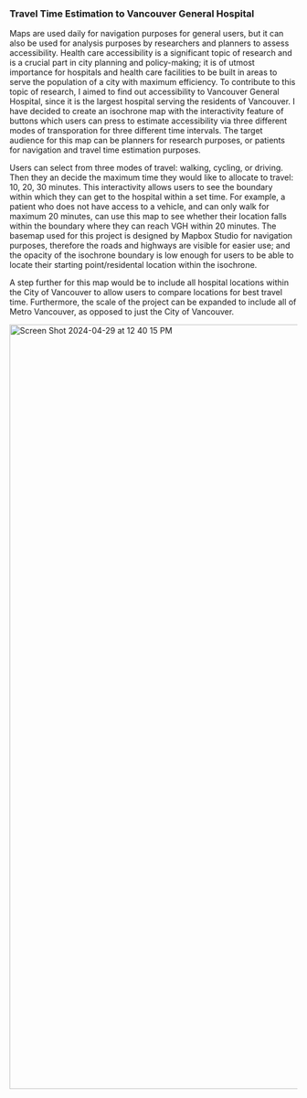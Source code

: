 <h3>Travel Time Estimation to Vancouver General Hospital</h3>

Maps are used daily for navigation purposes for general users, but it can also be used for analysis purposes by researchers and planners to assess accessibility. Health care accessibility is a significant topic of research and is a crucial part in city planning and policy-making; it is of utmost importance for hospitals and health care facilities to be built in areas to serve the population of a city with maximum efficiency. To contribute to this topic of research, I aimed to find out accessibility to Vancouver General Hospital, since it is the largest hospital serving the residents of Vancouver. I have decided to create an isochrone map with the interactivity feature of buttons which users can press to estimate accessibility via three different modes of transporation for three different time intervals. The target audience for this map can be planners for research purposes, or patients for navigation and travel time estimation purposes. 

Users can select from three modes of travel: walking, cycling, or driving. Then they an decide the maximum time they would like to allocate to travel: 10, 20, 30 minutes. This interactivity allows users to see the boundary within which they can get to the hospital within a set time. For example, a patient who does not have access to a vehicle, and can only walk for maximum 20 minutes, can use this map to see whether their location falls within the boundary where they can reach VGH within 20 minutes. The basemap used for this project is designed by Mapbox Studio for navigation purposes, therefore the roads and highways are visible for easier use; and the opacity of the isochrone boundary is low enough for users to be able to locate their starting point/residental location within the isochrone. 

A step further for this map would be to include all hospital locations within the City of Vancouver to allow users to compare locations for best travel time. Furthermore, the scale of the project can be expanded to include all of Metro Vancouver, as opposed to just the City of Vancouver. 

<img width="1338" alt="Screen Shot 2024-04-29 at 12 40 15 PM" src="https://github.com/kianamoradi/ExploratoryLab2ii/assets/156742958/c64152d1-35e1-4a39-996c-853d277b220e">
